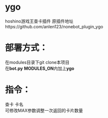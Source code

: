 # ygo
hoshino游戏王查卡插件 
原插件地址https://github.com/anlen123/nonebot_plugin_ygo
# 部署方式：  
在modules目录下git clone本项目  
在<strong>bot.py</strong> <strong>MODULES_ON</strong>内加上<strong>ygo</strong>  
# 指令：
查卡 卡名   
可修改MAX参数调整一次返回的卡片数量  
